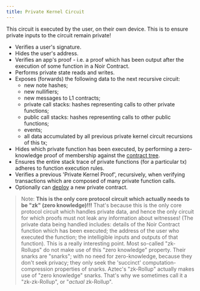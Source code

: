 ```yaml
---
title: Private Kernel Circuit
---
```


This circuit is executed by the user, on their own device. This is to ensure private inputs to the circuit remain private!

- Verifies a user's signature.
- Hides the user's address.
- Verifies an app's proof - i.e. a proof which has been output after the execution of some function in a Noir Contract.
- Performs private state reads and writes.
- Exposes (forwards) the following data to the next recursive circuit:
  - new note hashes;
  - new nullifiers;
  - new messages to L1 contracts;
  - private call stacks: hashes representing calls to other private functions;
  - public call stacks: hashes representing calls to other public functions;
  - events;
  - all data accumulated by all previous private kernel circuit recursions of this tx;
- Hides which private function has been executed, by performing a zero-knowledge proof of membership against the [contract tree](../trees).
- Ensures the entire stack trace of private functions (for a particular tx) adheres to function execution rules.
- Verifies a previous 'Private Kernel Proof', recursively, when verifying transactions which are composed of many private function calls.
- Optionally can [deploy](../contract-creation) a new private contract.

> Note: **This is the only core protocol circuit which actually needs to be "zk" (zero knowledge)!!!** That's because this is the only core protocol circuit which handles private data, and hence the only circuit for which proofs must not leak any information about witnesses! (The private data being handled includes: details of the Noir Contract function which has been executed; the address of the user who executed the function; the intelligible inputs and outputs of that function).
> This is a really interesting point. Most so-called "zk-Rollups" do not make use of this "zero knowledge" property. Their snarks are "snarks"; with no need for zero-knowledge, because they don't seek privacy; they only seek the 'succinct' computation-compression properties of snarks. Aztec's "zk-Rollup" actually makes use of "zero knowledge" snarks. That's why we sometimes call it a "zk-zk-Rollup", or "_actual_ zk-Rollup".
